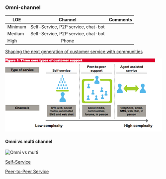 ### Omni-channel

| LOE           | Channel           | Comments  |
| ------------- |:-------------:| -----:|
| Minimum      | Self-Service, P2P service, chat-bot | |
| Medium      | Self-Service, P2P service, chat-bot | |
| High      | Phone | |

[Shaping the next generation of
customer service with communities](https://www.salesforce.com/assets/pdf/misc/shaping-customer-service-with-community-cloud.pdf)


![Channels](img/channels2.png )
#### Omni vs multi channel

![Omni vs multi](https://thedma.org/wp-content/uploads/omni-channel-blog.png)

[Self-Service](self-service.md)

[Peer-to-Peer Service](p2pcs.md)


